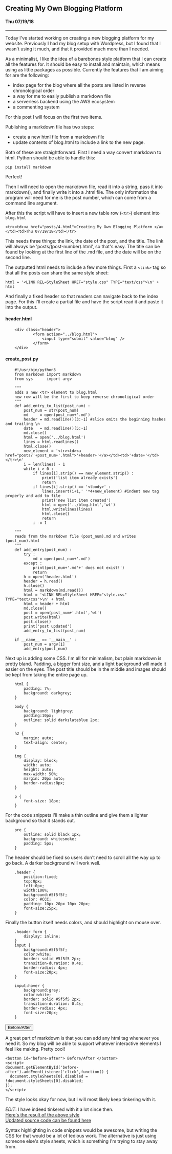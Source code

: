 ## Creating My Own Blogging Platform
#### Thu 07/19/18

---

Today I've started working on creating a new blogging platform for my website.
Previously I had my blog setup with Wordpress, but I found that I wasn't using it much,
and that it provided much more than I needed.

As a minimalist, I like the idea of a barebones style platform that I can create all the features
for. It should be easy to install and maintain, which means using as little packages as possible.
Currently the features that I am aiming for are the following:

* index page for the blog where all the posts are listed in reverse chronological order
* a way for me to easily publish a markdown file
* a serverless backend using the AWS ecosystem
* a commenting system

For this post I will focus on the first two items.

Publishing a markdown file has two steps:

* create a new html file from a markdown file
* update contents of blog.html to include a link to the new page.

Both of these are straightforward. First I need a way convert markdown to html. Python should be able to handle this:

    pip install markdown

Perfect!

Then I will need to open the markdown file, read it into a string, pass it into markdown(),
and finally write it into a .html file. The only information the program will need for me
is the post number, which can come from a command line argument.

After this the script will have to insert a new table row (`<tr>`) element into `blog.html`

    <tr><td><a href="posts/4.html">Creating My Own Blogging Platform </a></td><td>Thu 07/19/18</td></tr>

This needs three things: the link, the date of the post, and the title.
The link will always be 'posts/(post-number).html', so that's easy. The title can be found by looking
at the first line of the .md file, and the date will be on the second line.

The outputted html needs to include a few more things. First a `<link>` tag so that all the posts
can share the same style sheet:

    html = '<LINK REL=StyleSheet HREF="style.css" TYPE="text/css">\n' + html

And finally a fixed header so that readers can navigate back to the index page. For this I'll create
a partial file and have the script read it and paste it into the output.

#### header.html

		<div class="header">
				<form action="../blog.html">
					<input type="submit" value="blog" />
				</form>
		</div>


#### create_post.py

		#!/usr/bin/python3
		from markdown import markdown
		from sys      import argv

		"""
		adds a new <tr> element to blog.html
		new row will be the first to keep reverse chronoligical order
		"""
		def add_entry_to_list(post_num) :
			post_num = str(post_num)
			md     = open(post_num+'.md')
			header = md.readline()[3:-1] #slice omits the beginning hashes and trailing \n
			date   = md.readline()[5:-1]
			md.close()
			html = open('../blog.html')
			lines = html.readlines()
			html.close()
			new_element = '<tr><td><a href="posts/'+post_num+'.html">'+header+'</a></td><td>'+date+'</td></tr>\n'
			i = len(lines) - 1
			while i > 0 :
				if lines[i].strip() == new_element.strip() :
					print('list item already exists')
					return
				if lines[i].strip() == '<tbody>' :
					lines.insert(i+1,' '*4+new_element) #indent new tag properly and add to file
					print('new list item created')
					html = open('../blog.html','wt')
					html.writelines(lines)
					html.close()
					return
				i -= 1

		"""
		reads from the markdown file (post_num).md and writes (post_num).html
		"""
		def add_entry(post_num) :
			try :
				md = open(post_num+'.md')
			except :
				print(post_num+'.md'+' does not exist!')
				return
			h = open('header.html')
			header = h.read()
			h.close()
			html = markdown(md.read())
			html = '<LINK REL=StyleSheet HREF="style.css" TYPE="text/css">\n' + html
			html = header + html
			md.close()
			post = open(post_num+'.html','wt')
			post.write(html)
			post.close()
			print('post updated')
			add_entry_to_list(post_num)

		if __name__ == '__main__' :
			post_num = argv[1]
			add_entry(post_num)

Next up is adding some CSS.  I'm all for minimalism, but plain markdown is pretty bland.
Padding, a bigger font size, and a light background will made it easier on the eyes.  The post
title should be in the middle and images should be kept from taking the entire page up.

		html {
			padding: 7%;
			background: darkgrey;
		}

		body {
			background: lightgrey;
			padding:10px;
			outline: solid darkslateblue 2px;
		}

		h2 {
			margin: auto;
			text-align: center;
		}

		img {
			display: block;
			width: auto;
			height: auto;
			max-width: 50%;
			margin: 20px auto;
			border-radius:8px;
		}

		p {
			font-size: 18px;
		}

For the code snippets I'll make a thin outline and give them a lighter background so
that it stands out.

		pre {
			outline: solid black 1px;
			background: whitesmoke;
			padding: 5px;
		}

The header should be fixed so users don't need to scroll all the way up to go back. A darker
background will work well.

		.header {
			position:fixed;
			top:0px;
			left:0px;
			width:100%;
			background:#5f5f5f;
			color: #CCC;
			padding: 10px 20px 10px 20px;
			font-size:25px;
		}

Finally the button itself needs colors, and should highlight on mouse over.

		.header form {
			display: inline;
		}
		input {
			background:#5f5f5f;
			color:white;
			border: solid #5f5f5 2px;
			transition-duration: 0.4s;
			border-radius: 4px;
			font-size:20px;
		}

		input:hover {
			background:grey;
			color:white;
			border: solid #5f5f5 2px;
			transition-duration: 0.4s;
			border-radius: 4px;
			font-size:20px;
		}


<button id="before-after"> Before/After </button>
<script>
document.getElementById('before-after').addEventListener('click',function() {
  document.styleSheets[0].disabled = !document.styleSheets[0].disabled;
});
</script>

A great part of markdown is that you can add any html tag whenever you need it. So my blog will
be able to support whatever interactive elements I feel like making. Pretty cool!

    <button id="before-after"> Before/After </button>
    <script>
    document.getElementById('before-after').addEventListener('click',function() {
      document.styleSheets[0].disabled = !document.styleSheets[0].disabled;
    });
    </script>

The style looks okay for now, but I will most likely keep tinkering with it.

*EDIT*: I have indeed tinkered with it a lot since then.<br>
<a href="old.html">Here's the result of the above style</a><br>
<a href="https://github.com/knoebber/personal-website/tree/master/">Updated source code can be found here</a>

Syntax highlighting in code snippets would be awesome, but writing the CSS for that would be a lot of tedious work.
The alternative is just using someone else's style sheets, which is something I'm trying to
stay away from.
